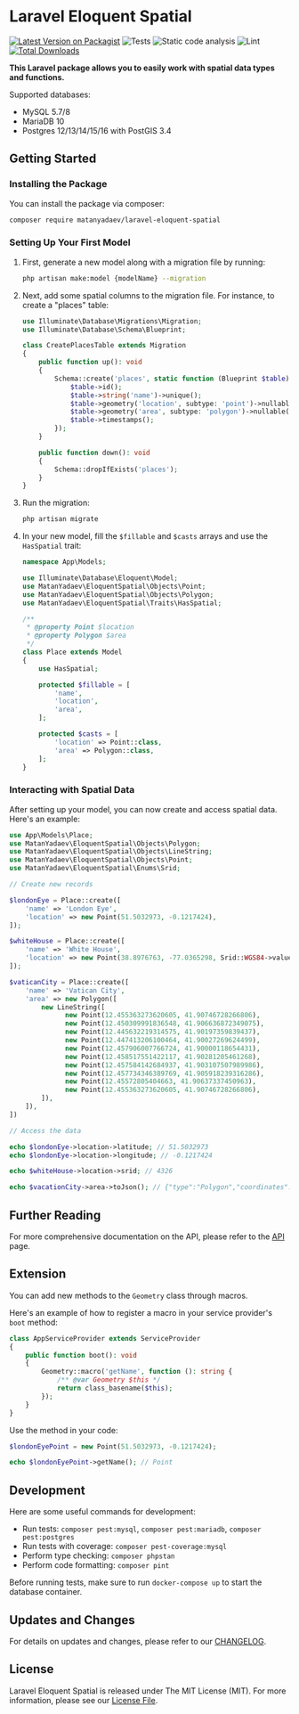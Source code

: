 # Laravel Eloquent Spatial

[![Latest Version on Packagist](https://img.shields.io/packagist/v/matanyadaev/laravel-eloquent-spatial.svg?style=flat-square)](https://packagist.org/packages/matanyadaev/laravel-eloquent-spatial)
![Tests](https://github.com/matanyadaev/laravel-eloquent-spatial/workflows/Tests/badge.svg)
![Static code analysis](https://github.com/matanyadaev/laravel-eloquent-spatial/workflows/Static%20code%20analysis/badge.svg)
![Lint](https://github.com/matanyadaev/laravel-eloquent-spatial/workflows/Lint/badge.svg)
[![Total Downloads](https://img.shields.io/packagist/dt/matanyadaev/laravel-eloquent-spatial.svg?style=flat-square)](https://packagist.org/packages/matanyadaev/laravel-eloquent-spatial)

**This Laravel package allows you to easily work with spatial data types and functions.**

Supported databases:

- MySQL 5.7/8
- MariaDB 10
- Postgres 12/13/14/15/16 with PostGIS 3.4

## Getting Started

### Installing the Package

You can install the package via composer:

```bash
composer require matanyadaev/laravel-eloquent-spatial
```

### Setting Up Your First Model

1. First, generate a new model along with a migration file by running:

   ```bash
   php artisan make:model {modelName} --migration
   ```

2. Next, add some spatial columns to the migration file. For instance, to create a "places" table:

    ```php
    use Illuminate\Database\Migrations\Migration;
    use Illuminate\Database\Schema\Blueprint;

    class CreatePlacesTable extends Migration
    {
        public function up(): void
        {
            Schema::create('places', static function (Blueprint $table) {
                $table->id();
                $table->string('name')->unique();
                $table->geometry('location', subtype: 'point')->nullable();
                $table->geometry('area', subtype: 'polygon')->nullable();
                $table->timestamps();
            });
        }

        public function down(): void
        {
            Schema::dropIfExists('places');
        }
    }
    ```

3. Run the migration:

    ```bash
    php artisan migrate
    ```

4. In your new model, fill the `$fillable` and `$casts` arrays and use the `HasSpatial` trait:

    ```php
    namespace App\Models;

    use Illuminate\Database\Eloquent\Model;
    use MatanYadaev\EloquentSpatial\Objects\Point;
    use MatanYadaev\EloquentSpatial\Objects\Polygon;
    use MatanYadaev\EloquentSpatial\Traits\HasSpatial;

    /**
     * @property Point $location
     * @property Polygon $area
     */
    class Place extends Model
    {
        use HasSpatial;

        protected $fillable = [
            'name',
            'location',
            'area',
        ];

        protected $casts = [
            'location' => Point::class,
            'area' => Polygon::class,
        ];
    }
    ```

### Interacting with Spatial Data

After setting up your model, you can now create and access spatial data. Here's an example:

```php
use App\Models\Place;
use MatanYadaev\EloquentSpatial\Objects\Polygon;
use MatanYadaev\EloquentSpatial\Objects\LineString;
use MatanYadaev\EloquentSpatial\Objects\Point;
use MatanYadaev\EloquentSpatial\Enums\Srid;

// Create new records

$londonEye = Place::create([
    'name' => 'London Eye',
    'location' => new Point(51.5032973, -0.1217424),
]);

$whiteHouse = Place::create([
    'name' => 'White House',
    'location' => new Point(38.8976763, -77.0365298, Srid::WGS84->value), // with SRID
]);

$vaticanCity = Place::create([
    'name' => 'Vatican City',
    'area' => new Polygon([
        new LineString([
              new Point(12.455363273620605, 41.90746728266806),
              new Point(12.450309991836548, 41.906636872349075),
              new Point(12.445632219314575, 41.90197359839437),
              new Point(12.447413206100464, 41.90027269624499),
              new Point(12.457906007766724, 41.90000118654431),
              new Point(12.458517551422117, 41.90281205461268),
              new Point(12.457584142684937, 41.903107507989986),
              new Point(12.457734346389769, 41.905918239316286),
              new Point(12.45572805404663, 41.90637337450963),
              new Point(12.455363273620605, 41.90746728266806),
        ]),
    ]),
])

// Access the data

echo $londonEye->location->latitude; // 51.5032973
echo $londonEye->location->longitude; // -0.1217424

echo $whiteHouse->location->srid; // 4326

echo $vacationCity->area->toJson(); // {"type":"Polygon","coordinates":[[[41.90746728266806,12.455363273620605],[41.906636872349075,12.450309991836548],[41.90197359839437,12.445632219314575],[41.90027269624499,12.447413206100464],[41.90000118654431,12.457906007766724],[41.90281205461268,12.458517551422117],[41.903107507989986,12.457584142684937],[41.905918239316286,12.457734346389769],[41.90637337450963,12.45572805404663],[41.90746728266806,12.455363273620605]]]}
```

## Further Reading

For more comprehensive documentation on the API, please refer to the [API](API.md) page.

## Extension

You can add new methods to the `Geometry` class through macros.

Here's an example of how to register a macro in your service provider's `boot` method:

```php
class AppServiceProvider extends ServiceProvider
{
    public function boot(): void
    {
        Geometry::macro('getName', function (): string {
            /** @var Geometry $this */
            return class_basename($this);
        });
    }
}
```

Use the method in your code:

```php
$londonEyePoint = new Point(51.5032973, -0.1217424);

echo $londonEyePoint->getName(); // Point
```

## Development

Here are some useful commands for development:

* Run tests: `composer pest:mysql`, `composer pest:mariadb`, `composer pest:postgres`
* Run tests with coverage: `composer pest-coverage:mysql`
* Perform type checking: `composer phpstan`
* Perform code formatting: `composer pint`

Before running tests, make sure to run `docker-compose up` to start the database container.

## Updates and Changes

For details on updates and changes, please refer to our [CHANGELOG](CHANGELOG.md).

## License

Laravel Eloquent Spatial is released under The MIT License (MIT). For more information, please see our [License File](LICENSE.md).
